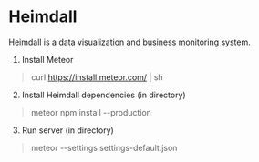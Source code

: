 Heimdall
=============
Heimdall is a data visualization and business monitoring system.

1. Install Meteor
> curl https://install.meteor.com/ | sh

2. Install Heimdall dependencies (in directory)
> meteor npm install --production

3. Run server (in directory)
> meteor --settings settings-default.json
